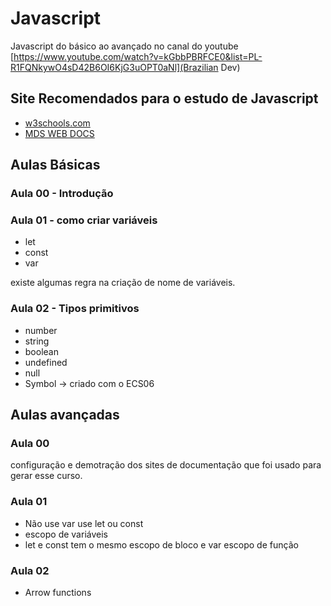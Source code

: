 # Javascript

Javascript do básico ao avançado no canal do youtube
[https://www.youtube.com/watch?v=kGbbPBRFCE0&list=PL-R1FQNkywO4sD42B6OI6KjG3uOPT0aNl](Brazilian Dev)

## Site Recomendados para o estudo de Javascript

- [w3schools.com](https://www.w3schools.com)
- [MDS WEB DOCS](https://developer.mozilla.org/pt-BR/docs/Learn/Getting_started_with_the_web)

## Aulas Básicas

### Aula 00 - Introdução

### Aula 01 - como criar variáveis

- let
- const
- var

existe algumas regra na criação de nome de variáveis.

### Aula 02 - Tipos primitivos

- number
- string
- boolean
- undefined
- null
- Symbol -> criado com o ECS06

## Aulas avançadas

### Aula 00

configuração e demotração dos sites de documentação que foi usado para gerar esse curso.

### Aula 01

- Não use var use let ou const
- escopo de variáveis
- let e const tem o mesmo escopo de bloco e var escopo de função

### Aula 02

- Arrow functions
